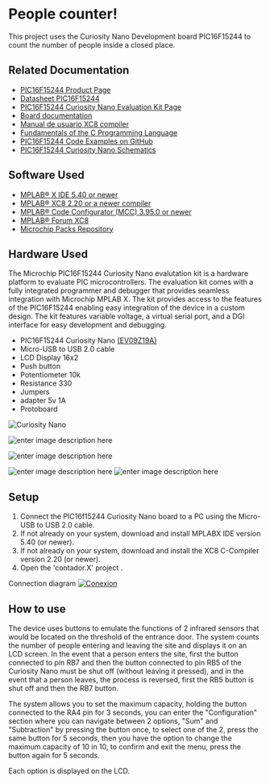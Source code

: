 ﻿# People counter!

This project uses the Curiosity Nano Development board PIC16F15244 to count the number of people inside a closed place.



## Related Documentation
- [PIC16F15244 Product Page](https://www.microchip.com/wwwproducts/en/PIC16F15244)
- [Datasheet PIC16F15244](http://ww1.microchip.com/downloads/en/DeviceDoc/PIC16F15213-14-23-24-43-44-Data-Sheet-DS40002195B.pdf)
- [PIC16F15244 Curiosity Nano Evaluation Kit Page](https://www.microchip.com/developmenttools/ProductDetails/EV09Z19A)
- [Board documentation](http://ww1.microchip.com/downloads/en/DeviceDoc/PIC16F15244-Curiosity-Nano-Hardware-User-Guide-DS50003045A.pdf)
- [Manual de usuario XC8 compiler](http://ww1.microchip.com/downloads/en/devicedoc/50002053g.pdf)
- [Fundamentals of the C Programming Language](https://microchipdeveloper.com/tls2101:start)
- [PIC16F15244 Code Examples on GitHub](https://github.com/microchip-pic-avr-examples?q=pic16f1524)
- [PIC16F15244 Curiosity Nano Schematics](https://ww1.microchip.com/downloads/en/DeviceDoc/PIC16F15244_Curiosity_Nano_Schematics.pdf)



## Software Used

- [MPLAB® X IDE 5.40 or newer](http://www.microchip.com/mplab/mplab-x-ide)
- [MPLAB® XC8 2.20 or a newer compiler](https://www.microchip.com/development-tools/pic-and-dspic-downloads-archive)
- [ MPLAB® Code Configurator (MCC) 3.95.0 or newer ](https://www.microchip.com/mplab/mplab-code-configurator)
- [ MPLAB® Forum XC8](https://www.microchip.com/forums/f249.aspx)
- [Microchip Packs Repository](https://packs.download.microchip.com/)

## Hardware Used
The Microchip PIC16F15244 Curiosity Nano evalutation kit is a hardware platform to evaluate PIC microcontrollers. The evaluation kit comes with a fully integrated programmer and debugger that provides seamless integration with Microchip MPLAB X. The kit provides access to the features of the PIC16F15244 enabling easy integration of the device in a custom design. The kit features variable voltage, a virtual serial port, and a DGI interface for easy development and debugging.
- PIC16F15244 Curiosity Nano [(EV09Z19A)](https://www.microchip.com/Developmenttools/ProductDetails/EV09Z19A)
- Micro-USB to USB 2.0 cable
- LCD Display 16x2
- Push button
- Potentiometer 10k
- Resistance 330
- Jumpers
- adapter 5v 1A
- Protoboard

![Curiosity Nano](https://external-content.duckduckgo.com/iu/?u=https://www.microchip.com/images/default-source/design-centers/8-bit-mcus/pic-device-selection/ev09z19a_pic16f15244-curiosity-nano-board-front-transparent.png?sfvrsn=8337e3b9_0&f=1&nofb=1)

![enter image description here](https://external-content.duckduckgo.com/iu/?u=http://www.hobbytronics.co.uk/image/cache/data/dealextreme/lcd-blue-16x2-500x500.jpg&f=1&nofb=1)

![enter image description here](https://external-content.duckduckgo.com/iu/?u=https://emartee.com/Images/websites/emartee.com/products/thumbnails/big/41797.jpg&f=1&nofb=1)

![enter image description here](https://external-content.duckduckgo.com/iu/?u=https://www.vapeitalia.it/media/catalog/product/cache/1/image/363x/5cfc8b4d9849831add20660d2bfd8996/c/a/cavo-micro-usb-15mt-cf737-matsuyama.jpg&f=1&nofb=1)
![enter image description here](https://encrypted-tbn0.gstatic.com/images?q=tbn:ANd9GcSQHClGVUAKXOtd89kzGMdwYVQi_2_lnk5IHA&usqp=CAU)
## Setup
1. Connect the PIC16f15244 Curiosity Nano board to a PC using the Micro-USB to USB 2.0 cable.
2. If not already on your system, download and install MPLABX IDE version 5.40 (or newer).
3. If not already on your system, download and install the XC8 C-Compiler version 2.20 (or newer).
4. Open the 'contador.X' project .

Connection diagram 
<a href="https://ibb.co/6JzYJ0w"><img src="https://i.ibb.co/YTm2TBQ/Conexion.png" alt="Conexion" border="0"></a>

## How to use
The device uses buttons to emulate the functions of 2 infrared sensors that would be located on the threshold of the entrance door.
The system counts the number of people entering and leaving the site and displays it on an LCD screen. In the event that a person enters the site, first the button connected to pin RB7 and then the button connected to pin RB5 of the Curiosity Nano must be shut off (without leaving it pressed), and in the event that a person leaves, the process is reversed, first the RB5 button is shut off and then the RB7 button.

The system allows you to set the maximum capacity, holding the button connected to the RA4 pin for 3 seconds, you can enter the "Configuration" section where you can navigate between 2 options, "Sum" and "Subtraction" by pressing the button once, to select one of the 2, press the same button for 5 seconds, then you have the option to change the maximum capacity of 10 in 10, to confirm and exit the menu, press the button again for 5 seconds.


Each option is displayed on the LCD. 


